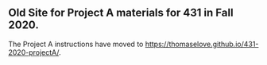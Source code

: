## Old Site for Project A materials for 431 in Fall 2020.

The Project A instructions have moved to https://thomaselove.github.io/431-2020-projectA/.

